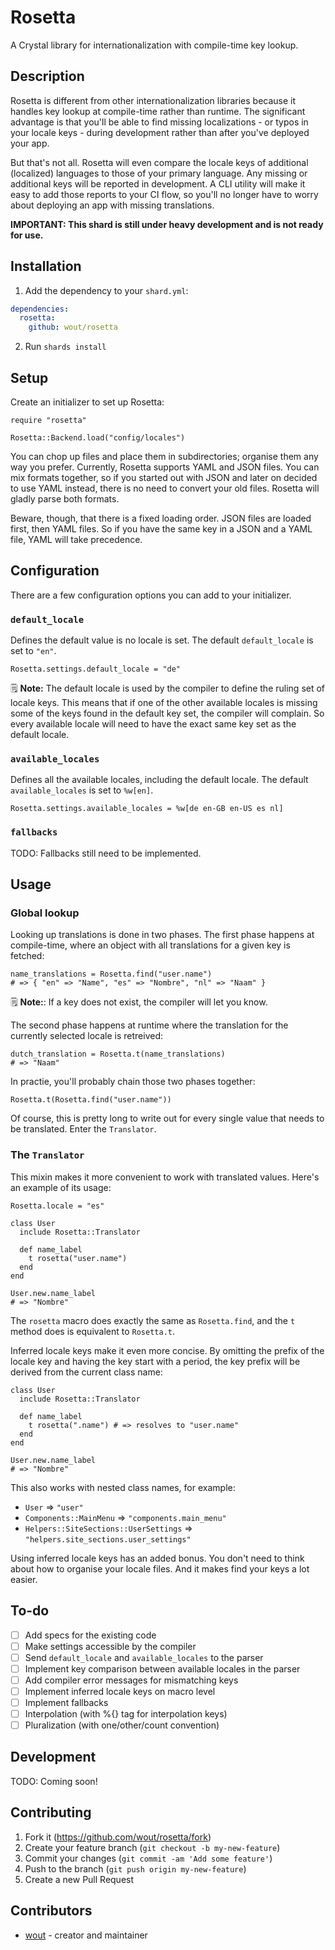 # Rosetta

A Crystal library for internationalization with compile-time key lookup.

## Description

Rosetta is different from other internationalization libraries because it
handles key lookup at compile-time rather than runtime. The significant
advantage is that you'll be able to find missing localizations - or typos in
your locale keys - during development rather than after you've deployed your
app.

But that's not all. Rosetta will even compare the locale keys of additional
(localized) languages to those of your primary language. Any missing or
additional keys will be reported in development. A CLI utility will make it
easy to add those reports to your CI flow, so you'll no longer have to worry
about deploying an app with missing translations.

**IMPORTANT: This shard is still under heavy development and is not ready for
use.**

## Installation

1. Add the dependency to your `shard.yml`:

```yaml
dependencies:
  rosetta:
    github: wout/rosetta
```

2. Run `shards install`

## Setup
Create an initializer to set up Rosetta:

```cr
require "rosetta"

Rosetta::Backend.load("config/locales")
```

You can chop up files and place them in subdirectories; organise them any way
you prefer. Currently, Rosetta supports YAML and JSON files. You can mix formats
together, so if you started out with JSON and later on decided to use YAML
instead, there is no need to convert your old files. Rosetta will gladly parse
both formats.

Beware, though, that there is a fixed loading order. JSON files are loaded
first, then YAML files. So if you have the same key in a JSON and a YAML file,
YAML will take precedence.

## Configuration
There are a few configuration options you can add to your initializer.

### `default_locale`
Defines the default value is no locale is set. The default `default_locale` is
set to `"en"`.

```cr
Rosetta.settings.default_locale = "de"
```

🗒️ **Note:** The default locale is used by the compiler to define the ruling set
of locale keys. This means that if one of the other available locales is missing
some of the keys found in the default key set, the compiler will complain. So
every available locale will need to have the exact same key set as the default
locale.

### `available_locales`
Defines all the available locales, including the default locale. The default
`available_locales` is set to `%w[en]`.

```cr
Rosetta.settings.available_locales = %w[de en-GB en-US es nl]
```

### `fallbacks`

TODO: Fallbacks still need to be implemented.

## Usage

### Global lookup
Looking up translations is done in two phases. The first phase happens at
compile-time, where an object with all translations for a given key is fetched:

```cr
name_translations = Rosetta.find("user.name")
# => { "en" => "Name", "es" => "Nombre", "nl" => "Naam" }
```

🗒️ **Note:**: If a key does not exist, the compiler will let you know.

The second phase happens at runtime where the translation for the currently
selected locale is retreived:

```cr
dutch_translation = Rosetta.t(name_translations)
# => "Naam"
```

In practie, you'll probably chain those two phases together:

```cr
Rosetta.t(Rosetta.find("user.name"))
```

Of course, this is pretty long to write out for every single value that needs to
be translated. Enter the `Translator`.

### The `Translator`
This mixin makes it more convenient to work with translated values. Here's an
example of its usage:

```cr
Rosetta.locale = "es"

class User
  include Rosetta::Translator

  def name_label
    t rosetta("user.name")
  end
end

User.new.name_label
# => "Nombre"
```

The `rosetta` macro does exactly the same as `Rosetta.find`, and the `t` method
does is equivalent to `Rosetta.t`.

Inferred locale keys make it even more concise. By omitting the prefix of the
locale key and having the key start with a period, the key prefix will be
derived from the current class name:

```cr
class User
  include Rosetta::Translator

  def name_label
    t rosetta(".name") # => resolves to "user.name"
  end
end

User.new.name_label
# => "Nombre"
```

This also works with nested class names, for example:

- `User` => `"user"`
- `Components::MainMenu` => `"components.main_menu"`
- `Helpers::SiteSections::UserSettings` => `"helpers.site_sections.user_settings"`

Using inferred locale keys has an added bonus. You don't need to think about how
to organise your locale files. And it makes find your keys a lot easier.

## To-do
- [ ] Add specs for the existing code
- [ ] Make settings accessible by the compiler
- [ ] Send `default_locale` and `available_locales` to the parser
- [ ] Implement key comparison between available locales in the parser
- [ ] Add compiler error messages for mismatching keys
- [ ] Implement inferred locale keys on macro level
- [ ] Implement fallbacks
- [ ] Interpolation (with %{} tag for interpolation keys)
- [ ] Pluralization (with one/other/count convention)

## Development

TODO: Coming soon!

## Contributing

1. Fork it (<https://github.com/wout/rosetta/fork>)
2. Create your feature branch (`git checkout -b my-new-feature`)
3. Commit your changes (`git commit -am 'Add some feature'`)
4. Push to the branch (`git push origin my-new-feature`)
5. Create a new Pull Request

## Contributors

- [wout](https://github.com/wout) - creator and maintainer

